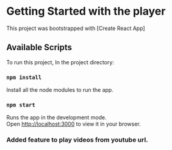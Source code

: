 # Getting Started with the player

This project was bootstrapped with [Create React App]

## Available Scripts

To run this project, In the project directory:

### `npm install`

Install all the node modules to run the app.

### `npm start`

Runs the app in the development mode.\
Open [http://localhost:3000](http://localhost:3000) to view it in your browser.

### Added feature to play videos from youtube url.

